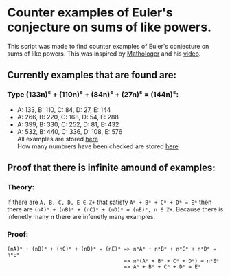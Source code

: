 # Counter examples of Euler's conjecture on sums of like powers.   
This script was made to find counter examples of Euler's conjecture on sums of like powers. This was inspired by [Mathologer](https://www.youtube.com/c/Mathologer) and his [video](https://www.youtube.com/watch?v=AO-W5aEJ3Wg&t=1161s).
## Currently examples that are found are:   
### Type (133n)⁵ + (110n)⁵ + (84n)⁵ + (27n)⁵ = (144n)⁵:   
* A: 133, B: 110, C: 84, D: 27, E: 144
* A: 266, B: 220, C: 168, D: 54, E: 288
* A: 399, B: 330, C: 252, D: 81, E: 432
* A: 532, B: 440, C: 336, D: 108, E: 576   
All examples are stored [here](https://github.com/Kirill-iceland/counter_examples/blob/master/data/pow5.json)  
How many numbrers have been checked are stored [here](https://github.com/Kirill-iceland/counter_examples/blob/master/data/info_pow5.json)
## Proof that there is infinite amound of examples:
### Theory:
If there are `A, B, C, D, E ∈ ℤ+` that satisfy `Aᵐ + Bᵐ + Cᵐ + Dᵐ = Eᵐ` then there are `(nA)ᵐ + (nB)ᵐ + (nC)ᵐ + (nD)ᵐ = (nE)ᵐ, n ∈ ℤ+`. 
Because there is infenetly many **n** there are infenetly many examples.
### Proof:
```
(nA)ᵐ + (nB)ᵐ + (nC)ᵐ + (nD)ᵐ = (nE)ᵐ => nᵐAᵐ + nᵐBᵐ + nᵐCᵐ + nᵐDᵐ = nᵐEᵐ   
                                      => nᵐ(Aᵐ + Bᵐ + Cᵐ + Dᵐ) = nᵐEᵐ  
                                      => Aᵐ + Bᵐ + Cᵐ + Dᵐ = Eᵐ  
```
